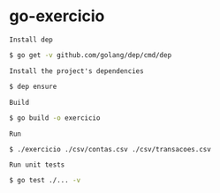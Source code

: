 # go-exercicio

`Install dep`

```sh
$ go get -v github.com/golang/dep/cmd/dep
```

`Install the project's dependencies`

```sh
$ dep ensure
```

`Build`

```sh
$ go build -o exercicio
```

`Run`

```sh
$ ./exercicio ./csv/contas.csv ./csv/transacoes.csv 
```

`Run unit tests`

```sh
$ go test ./... -v
```
